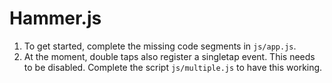 # Hammer.js

1. To get started, complete the missing code segments in `js/app.js`.
2. At the moment, double taps also register a singletap event. This needs
   to be disabled. Complete the script `js/multiple.js` to have this
   working.


